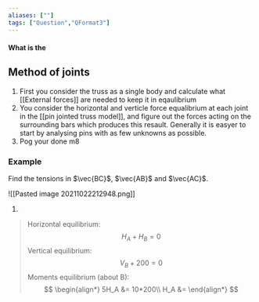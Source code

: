 ```yaml
---
aliases: [""]
tags: ["Question","QFormat3"]
---
```


#### What is the
## Method of joints

1) First you consider the truss as a single body and calculate what [[External forces]] are needed to keep it in eqaulibrium
2) You consider the horizontal and verticle force equalibrium at each joint in the [[pin jointed truss model]], and figure out the forces acting on the surrounding bars which produces this resault. Generally it is easyer to start by analysing pins with as few unknowns as possible.
3) Pog your done m8

### Example
Find the tensions in $\vec{BC}$, $\vec{AB}$ and $\vec{AC}$.

![[Pasted image 20211022212948.png]]

1)
> Horizontal equilibrium:
> $$ H_A + H_B = 0 $$
> Vertical equilibrium:
> $$ V_B + 200 = 0 $$
> Moments equilibrium (about B):
> $$ \begin{align*}
5H_A &= 10*200\\
H_A &= 
\end{align*} $$
